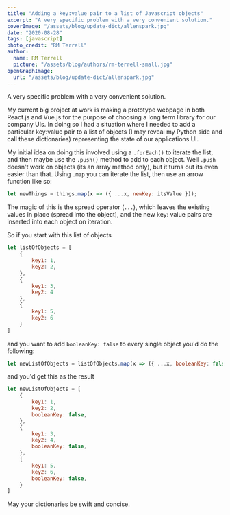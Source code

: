 ```yaml
---
title: "Adding a key:value pair to a list of Javascript objects"
excerpt: "A very specific problem with a very convenient solution."
coverImage: "/assets/blog/update-dict/allenspark.jpg"
date: "2020-08-28"
tags: [javascript]
photo_credit: "RM Terrell"
author:
  name: RM Terrell
  picture: "/assets/blog/authors/rm-terrell-small.jpg"
openGraphImage:
  url: "/assets/blog/update-dict/allenspark.jpg"
---
```


A very specific problem with a very convenient solution.

My current big project at work is making a prototype webpage in both React.js and Vue.js for the purpose of choosing a long term library for our company UIs. In doing so I had a situation where I needed to add a particular key:value pair to a list of objects (I may reveal my Python side and call these dictionaries) representing the state of our applications UI.

My initial idea on doing this involved using a `.forEach()` to iterate the list, and then maybe use the `.push()` method to add to each object. Well `.push` doesn't work on objects (its an array method only), but it turns out its even easier than that. Using `.map` you can iterate the list, then use an arrow function like so:

```javascript
let newThings = things.map(x => ({ ...x, newKey: itsValue }));
```

The magic of this is the spread operator (`...`), which leaves the existing values in place (spread into the object), and the new key: value pairs are inserted into each object on iteration.

So if you start with this list of objects

```javascript
let listOfObjects = [
    {
        key1: 1,
        key2: 2,
    },
    {
        key1: 3,
        key2: 4
    },
    {
        key1: 5,
        key2: 6
    }
]
```

and you want to add `booleanKey: false` to every single object you'd do the following:

```javascript
let newListOfObjects = listOfObjects.map(x => ({ ...x, booleanKey: false }));
```

and you'd get this as the result

```javascript
let newListOfObjects = [
    {
        key1: 1,
        key2: 2,
        booleanKey: false,
    },
    {
        key1: 3,
        key2: 4,
        booleanKey: false,
    },
    {
        key1: 5,
        key2: 6,
        booleanKey: false,
    }
]
```

May your dictionaries be swift and concise.

